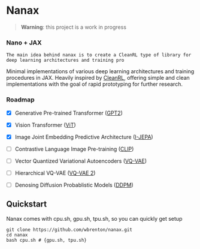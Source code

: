 # Nanax 
> **Warning**: this project is a work in progress
### Nano + JAX

```
The main idea behind nanax is to create a CleanRL type of library for deep learning architectures and training pro
```

Minimal implementations of various deep learning architectures and training procedures in JAX. Heavily inspired by [CleanRL](https://github.com/vwxyzjn/cleanrl), offering simple and clean implementations with the goal of rapid prototyping for further research.

### Roadmap
- [X] Generative Pre-trained Transformer ([GPT2](https://d4mucfpksywv.cloudfront.net/better-language-models/language-models.pdf))
- [X] Vision Transformer ([ViT](https://arxiv.org/abs/2010.11929))
- [X] Image Joint Embedding Predictive Architecture ([I-JEPA](https://arxiv.org/abs/2301.08243)) 
- [ ] Contrastive Language Image Pre-training ([CLIP](https://arxiv.org/abs/2103.00020))
- [ ] Vector Quantized Variational Autoencoders ([VQ-VAE](https://arxiv.org/abs/1711.00937))
- [ ] Hierarchical VQ-VAE ([VQ-VAE 2](https://arxiv.org/abs/2002.08111))
- [ ] Denosing Diffusion Probablistic Models ([DDPM](https://arxiv.org/abs/2006.11239))


## Quickstart
Nanax comes with cpu.sh, gpu.sh, tpu.sh, so you can quickly get setup 
```
git clone https://github.com/wbrenton/nanax.git
cd nanax
bash cpu.sh # {gpu.sh, tpu.sh}
```

